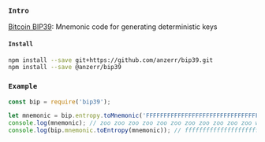 
### `Intro`
[Bitcoin BIP39](https://github.com/bitcoin/bips/blob/master/bip-0039.mediawiki): Mnemonic code for generating deterministic keys

#### `Install`
``` bash
npm install --save git+https://github.com/anzerr/bip39.git
npm install --save @anzerr/bip39
```

### `Example`
``` javascript
const bip = require('bip39');

let mnemonic = bip.entropy.toMnemonic('FFFFFFFFFFFFFFFFFFFFFFFFFFFFFFFF').join(' ');
console.log(mnemonic); // zoo zoo zoo zoo zoo zoo zoo zoo zoo zoo zoo wrong
console.log(bip.mnemonic.toEntropy(mnemonic)); // ffffffffffffffffffffffffffffffff
```